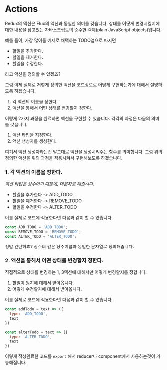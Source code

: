 Actions
===

Redux의 액션은 Flux의 액션과 동일한 의미를 갖습니다. 상태를 어떻게 변경시킬지에 대한 내용을 담고있는 자바스크립트의 순수한 객체(plain JavaScript objects)입니다.

예를 들어, 가장 많이들 예제로 채택하는 TODO앱으로 따지면
- 할일을 추가한다.
- 할일을 제거한다.
- 할일을 수정한다.

라고 액션을 정의할 수 있겠죠?

그럼 이제 실제로 저렇게 정의한 액션을 코드상으로 어떻게 구현하는가에 대해서 설명하도록 하겠습니다.
1. 각 액션의 이름을 정한다.
2. 액션을 통해서 어떤 상태를 변경할지 정한다.

이렇게 2가지 과정을 완료하면 액션을 구현할 수 있습니다. 각각의 과정은 다음의 의미를 갖습니다.
1. 액션 타입을 지정한다.
2. 액션 생성자를 생성한다.

여기서 액션 생성자라는건 말그대로 액션을 생성시켜주는 함수를 의미합니다. 그럼 위의 정의한 액션을 위의 과정을 적용시켜서 구현해보도록 하겠습니다.

### 1. 각 액션의 이름을 정한다.
<i>액션 타입은 상수이기 때문에, 대문자로 해줍시다.</i>
- 할일을 추가한다 -> ADD_TODO
- 할일을 제거한다 -> REMOVE_TODO
- 할일을 수정한다 -> ALTER_TODO

이를 실제로 코드에 적용한다면 다음과 같이 할 수 있습니다.
```javascript
const ADD_TODO = 'ADD_TODO';
const REMOVE_TODO = 'REMOVE_TODO';
const ALTER_TODO = 'ALTER_TODO';
```
정말 간단하죠? 상수의 값은 상수이름과 동일한 문자열로 정의해줍시다.

### 2. 액션을 통해서 어떤 상태를 변경할지 정한다.
직접적으로 상태를 변경하는 1, 3액션에 대해서만 어떻게 변경할지를 정합니다.
1. 할일이 뭔지에 대해서 받아옵니다.
2. 어떻게 수정할지에 대해서 받아옵니다.

이를 실제로 코드에 적용한다면 다음과 같이 할 수 있습니다.
```javascript
const addTodo = text => ({
  type: 'ADD_TODO',
  text
})

const alterTodo = text => ({
  type: 'ALTER_TODO',
  text
})
```

이렇게 작성완료한 코드를 `export` 해서 reducer나 component에서 사용하는것이 가능해집니다.